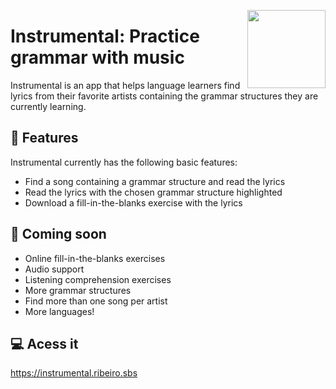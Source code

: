 <a href="https://instrumental-app.herokuapp.com"><img src="https://user-images.githubusercontent.com/56673771/195822644-cd8149b7-6cec-4102-bba3-2a9747e799cd.png" width="125" height="125" align="right" /></a>
# Instrumental: Practice grammar with music
Instrumental is an app that helps language learners find lyrics from their favorite artists containing the grammar structures they are currently learning.

## 📖 Features
Instrumental currently has the following basic features:
- Find a song containing a grammar structure and read the lyrics 
- Read the lyrics with the chosen grammar structure highlighted
- Download a fill-in-the-blanks exercise with the lyrics

## 💫 Coming soon
- Online fill-in-the-blanks exercises
- Audio support
- Listening comprehension exercises
- More grammar structures
- Find more than one song per artist
- More languages!

## 💻 Acess it
https://instrumental.ribeiro.sbs
